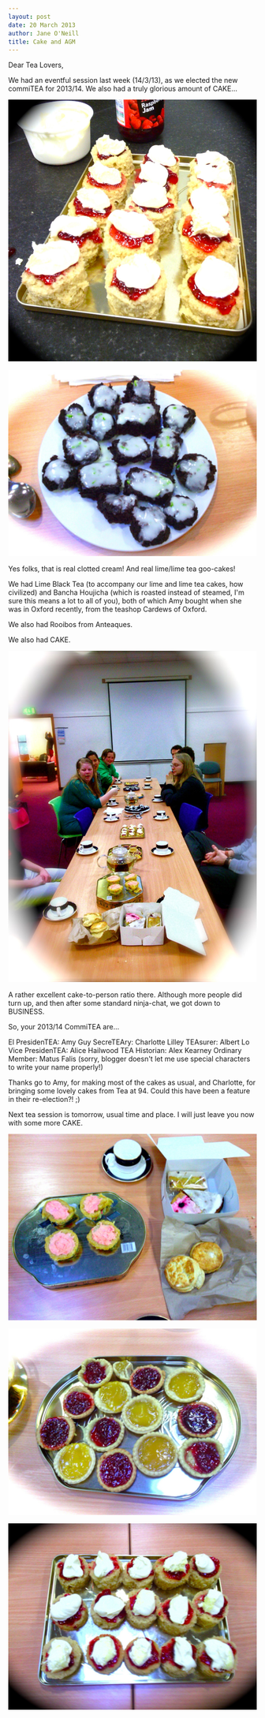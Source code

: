```yaml
---
layout: post
date: 20 March 2013
author: Jane O'Neill
title: Cake and AGM
---
```


Dear Tea Lovers,

We had an eventful session last week (14/3/13), as we elected the new commiTEA for 2013/14. We also had a truly glorious amount of CAKE...

![](/img/130314_scones.jpg)

![](/img/130314_lime.jpg)

Yes folks, that is real clotted cream! And real lime/lime tea goo-cakes!

We had Lime Black Tea (to accompany our lime and lime tea cakes, how civilized) and Bancha Houjicha (which is roasted instead of steamed, I'm sure this means a lot to all of you), both of which Amy bought when she was in Oxford recently, from the teashop Cardews of Oxford.

We also had Rooibos from Anteaques.

We also had CAKE.

![](/img/130314_cake.jpg)

A rather excellent cake-to-person ratio there. Although more people did turn up, and then after some standard ninja-chat, we got down to BUSINESS.

So, your 2013/14 CommiTEA are...

El PresidenTEA: Amy Guy
SecreTEAry: Charlotte Lilley
TEAsurer: Albert Lo
Vice PresidenTEA: Alice Hailwood
TEA Historian:  Alex Kearney
Ordinary Member: Matus Falis (sorry, blogger doesn't let me use special characters to write your name properly!)

Thanks go to Amy, for making most of the cakes as usual, and  Charlotte, for bringing some lovely cakes from Tea at 94. Could this have been a feature in their re-election?! ;)

Next tea session is tomorrow, usual time and place. I will just leave you now with some more CAKE.

![](/img/130314_morecake.jpg)

![](/img/130314_jamtarts.jpg)

![](/img/130314_scones2.jpg)